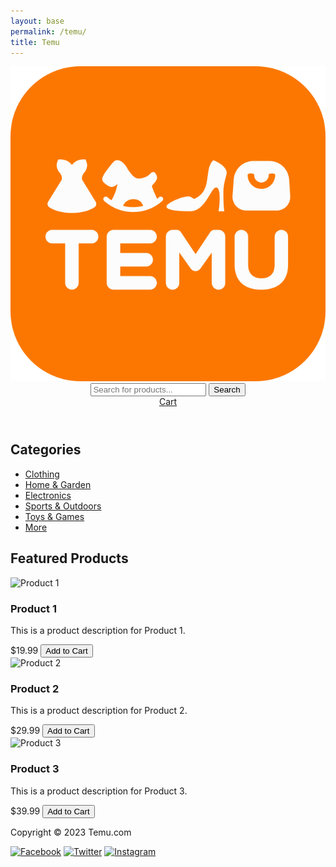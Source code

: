 ```yaml
---
layout: base
permalink: /temu/
title: Temu
---
```


<html>
<head>
  <title>Temu.com</title>
  <link rel="stylesheet" href="style.css">
</head>
<body>
  <header>
    <div class="logo">
      <img src="/images/Temu_logo.png" alt="Temu.com">
    </div>
    <div class="search-bar">
      <input type="text" placeholder="Search for products...">
      <button type="submit">Search</button>
    </div>
    <div class="cart">
      <a href="#">Cart</a>
    </div>
  </header>
  <main>
    <div class="categories">
      <h2>Categories</h2>
      <ul>
        <li><a href="#">Clothing</a></li>
        <li><a href="#">Home & Garden</a></li>
        <li><a href="#">Electronics</a></li>
        <li><a href="#">Sports & Outdoors</a></li>
        <li><a href="#">Toys & Games</a></li>
        <li><a href="#">More</a></li>
      </ul>
    </div>
    <div class="featured-products">
      <h2>Featured Products</h2>
      <div class="products">
        <div class="product">
          <img src="product1.jpg" alt="Product 1">
          <div class="product-info">
            <h3>Product 1</h3>
            <p>This is a product description for Product 1.</p>
            <span class="price">$19.99</span>
            <button type="submit">Add to Cart</button>
          </div>
        </div>
        <div class="product">
          <img src="product2.jpg" alt="Product 2">
          <div class="product-info">
            <h3>Product 2</h3>
            <p>This is a product description for Product 2.</p>
            <span class="price">$29.99</span>
            <button type="submit">Add to Cart</button>
          </div>
        </div>
        <div class="product">
          <img src="product3.jpg" alt="Product 3">
          <div class="product-info">
            <h3>Product 3</h3>
            <p>This is a product description for Product 3.</p>
            <span class="price">$39.99</span>
            <button type="submit">Add to Cart</button>
          </div>
        </div>
      </div>
    </div>
  </main>
  <footer>
    <div class="copyright">
      <p>Copyright © 2023 Temu.com</p>
    </div>
    <div class="social-media">
      <a href="#"><img src="facebook.png" alt="Facebook"></a>
      <a href="#"><img src="twitter.png" alt="Twitter"></a>
      <a href="#"><img src="instagram.png" alt="Instagram"></a>
    </div>
  </footer>
</body>
</html>
